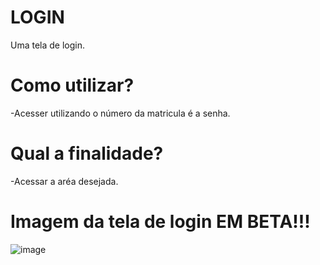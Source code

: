 # LOGIN
Uma tela de login.
# Como utilizar?
  -Acesser utilizando o número da matricula é a senha.
# Qual a finalidade?
  -Acessar a aréa desejada.
 # Imagem da tela de login EM BETA!!!
 ![image](https://user-images.githubusercontent.com/91757521/159815638-1735e4f3-dcc3-49f7-9228-3c601fd3c6e8.png)

